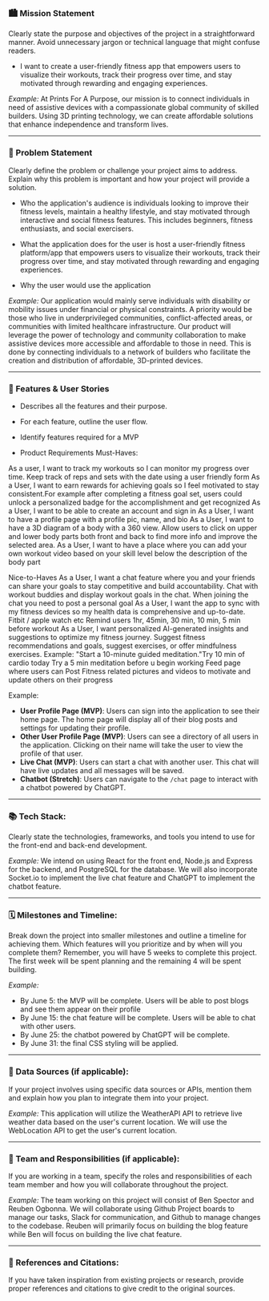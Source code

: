 ### 🏙️ Mission Statement
Clearly state the purpose and objectives of the project in a straightforward manner. Avoid unnecessary jargon or technical language that might confuse readers.

* I want to create a user-friendly fitness app that empowers users to visualize their workouts, track their progress over time, and stay motivated through rewarding and engaging experiences.


*Example:* At Prints For A Purpose, our mission is to connect individuals in need of assistive devices with a compassionate global community of skilled builders. Using 3D printing technology, we can create affordable solutions that enhance independence and transform lives.
___

### 🚀 Problem Statement

Clearly define the problem or challenge your project aims to address. Explain why this problem is important and how your project will provide a solution.
* Who the application's audience is individuals looking to improve their fitness levels, maintain a healthy lifestyle, and stay motivated through interactive and social fitness features. This includes beginners, fitness enthusiasts, and social exercisers.

* What the application does for the user is host a  user-friendly fitness platform/app that empowers users to visualize their workouts, track their progress over time, and stay motivated through rewarding and engaging experiences.

* Why the user would use the application 

*Example:* Our application would mainly serve individuals with disability or mobility issues under financial or physical constraints. A priority would be those who live in underprivileged communities, conflict-affected areas, or communities with limited healthcare infrastructure. Our product will leverage the power of technology and community collaboration to make assistive devices more accessible and affordable to those in need. This is done by connecting individuals to a network of builders who facilitate the creation and distribution of affordable, 3D-printed devices.
___


### 📝 Features & User Stories
* Describes all the features and their purpose.
* For each feature, outline the user flow.
* Identify features required for a MVP

* Product Requirements Must-Haves: 


As a user, I want to track my workouts so I can monitor my progress over time. Keep track of reps and sets with the date using a user friendly form
As a User, I want to earn rewards for achieving goals so I feel motivated to stay consistent.For example after completing a fitness goal set, users could unlock a personalized badge for the accomplishment and get recognized 
As a User, I want to be able to create an account and sign in 
As a User, I want to have a profile page with a profile pic, name, and bio 
As a User, I want to have a 3D diagram of a body with a 360 view. Allow users to click on upper and lower body parts both front and back to find more info and improve the selected area. 
As a User, I want to have a place where you can add your own workout video based on your skill level below the description of the body part 





Nice-to-Haves
As a User, I want a chat feature where you and your friends can share your goals to stay competitive and build accountability. Chat with workout buddies and display workout goals in the chat. When joining the chat you need to post a personal goal 
As a User, I want the app to sync with my fitness devices so my health data is comprehensive and up-to-date. Fitbit / apple watch etc 
Remind users 1hr, 45min, 30 min, 10 min, 5 min before workout 
As a User, I want personalized AI-generated insights and suggestions to optimize my fitness journey. Suggest fitness recommendations and goals, suggest exercises, or offer mindfulness exercises. Example: "Start a 10-minute guided meditation."Try 10 min of cardio today Try a 5 min meditation before u begin working 
Feed page where users can Post Fitness related pictures and videos to motivate and update others on their progress


Example: 

* **User Profile Page (MVP)**: Users can sign into the application to see their home page. The home page will display all of their blog posts and settings for updating their profile.
* **Other User Profile Page (MVP)**: Users can see a directory of all users in the application. Clicking on their name will take the user to view the profile of that user.
* **Live Chat (MVP)**: Users can start a chat with another user. This chat will have live updates and all messages will be saved.
* **Chatbot (Stretch)**: Users can navigate to the `/chat` page to interact with a chatbot powered by ChatGPT.

___


### 📚 Tech Stack: 
Clearly state the technologies, frameworks, and tools you intend to use for the front-end and back-end development.

*Example:* We intend on using React for the front end, Node.js and Express for the backend, and PostgreSQL for the database. We will also incorporate Socket.io to implement the live chat feature and ChatGPT to implement the chatbot feature.

___

### 🗓️ Milestones and Timeline: 
Break down the project into smaller milestones and outline a timeline for achieving them. Which features will you prioritize and by when will you complete them? Remember, you will have 5 weeks to complete this project. The first week will be spent planning and the remaining 4 will be spent building.

*Example:* 
* By June 5: the MVP will be complete. Users will be able to post blogs and see them appear on their profile
* By June 15: the chat feature will be complete. Users will be able to chat with other users.
* By June 25: the chatbot powered by ChatGPT will be complete.
* By June 31: the final CSS styling will be applied.
___

### 💽 Data Sources (if applicable): 
If your project involves using specific data sources or APIs, mention them and explain how you plan to integrate them into your project.

*Example:* This application will utilize the WeatherAPI API to retrieve live weather data based on the user's current location. We will use the WebLocation API to get the user's current location.
___

### 🤝 Team and Responsibilities (if applicable): 
If you are working in a team, specify the roles and responsibilities of each team member and how you will collaborate throughout the project.

*Example:* The team working on this project will consist of Ben Spector and Reuben Ogbonna. We will collaborate using Github Project boards to manage our tasks, Slack for communication, and Github to manage changes to the codebase. Reuben will primarily focus on building the blog feature while Ben will focus on building the live chat feature.

___

### 📓 References and Citations: 
If you have taken inspiration from existing projects or research, provide proper references and citations to give credit to the original sources.
